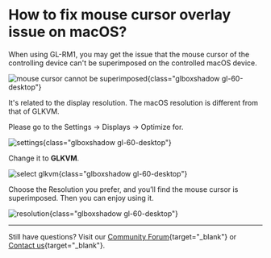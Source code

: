 # How to fix mouse cursor overlay issue on macOS?

When using GL-RM1, you may get the issue that the mouse cursor of the controlling device can't be superimposed on the controlled macOS device.

![mouse cursor cannot be superimposed](https://static.gl-inet.com/docs/kvm/faq/mouse_cursor_overlay_issue/mouse_cursor_cannot_be_superimposed.png){class="glboxshadow gl-60-desktop"}

It's related to the display resolution. The macOS resolution is different from that of GLKVM.

Please go to the Settings -> Displays -> Optimize for.

![settings](https://static.gl-inet.com/docs/kvm/faq/mouse_cursor_overlay_issue/mac_settings.png){class="glboxshadow gl-60-desktop"}

Change it to **GLKVM**.

![select glkvm](https://static.gl-inet.com/docs/kvm/faq/mouse_cursor_overlay_issue/select_glkvm.png){class="glboxshadow gl-60-desktop"}

Choose the Resolution you prefer, and you’ll find the mouse cursor is superimposed. Then you can enjoy using it.

![resolution](https://static.gl-inet.com/docs/kvm/faq/mouse_cursor_overlay_issue/resolution.png){class="glboxshadow gl-60-desktop"}

---

Still have questions? Visit our [Community Forum](https://forum.gl-inet.com){target="_blank"} or [Contact us](https://www.gl-inet.com/contacts/){target="_blank"}.